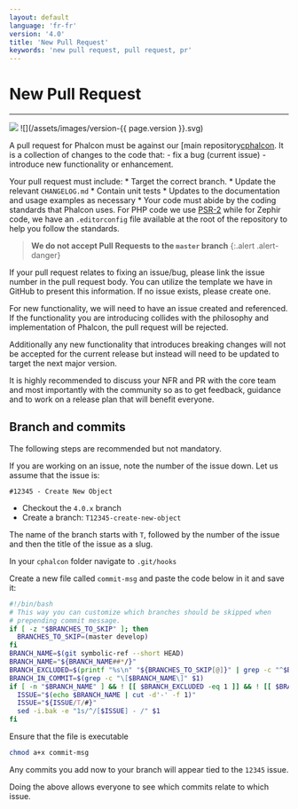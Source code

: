 ```yaml
---
layout: default
language: 'fr-fr'
version: '4.0'
title: 'New Pull Request'
keywords: 'new pull request, pull request, pr'
---
```


# New Pull Request

* * *

![](/assets/images/document-status-stable-success.svg) ![](/assets/images/version-{{ page.version }}.svg)

A pull request for Phalcon must be against our [main repository[cphalcon](https://github.com/phalcon/cphalcon). It is a collection of changes to the code that: - fix a bug (current issue) - introduce new functionality or enhancement.

Your pull request must include: * Target the correct branch. * Update the relevant `CHANGELOG.md` * Contain unit tests * Updates to the documentation and usage examples as necessary * Your code must abide by the coding standards that Phalcon uses. For PHP code we use [PSR-2](https://www.php-fig.org/psr/) while for Zephir code, we have an `.editorconfig` file available at the root of the repository to help you follow the standards.

> **We do not accept Pull Requests to the `master` branch**
{:.alert .alert-danger}

If your pull request relates to fixing an issue/bug, please link the issue number in the pull request body. You can utilize the template we have in GitHub to present this information. If no issue exists, please create one.

For new functionality, we will need to have an issue created and referenced. If the functionality you are introducing collides with the philosophy and implementation of Phalcon, the pull request will be rejected.

Additionally any new functionality that introduces breaking changes will not be accepted for the current release but instead will need to be updated to target the next major version.

It is highly recommended to discuss your NFR and PR with the core team and most importantly with the community so as to get feedback, guidance and to work on a release plan that will benefit everyone.

## Branch and commits

The following steps are recommended but not mandatory.

If you are working on an issue, note the number of the issue down. Let us assume that the issue is:

`#12345 - Create New Object`

- Checkout the `4.0.x` branch
- Create a branch: `T12345-create-new-object`

The name of the branch starts with `T`, followed by the number of the issue and then the title of the issue as a slug.

In your `cphalcon` folder navigate to `.git/hooks`

Create a new file called `commit-msg` and paste the code below in it and save it:

```bash
#!/bin/bash
# This way you can customize which branches should be skipped when
# prepending commit message.
if [ -z "$BRANCHES_TO_SKIP" ]; then
  BRANCHES_TO_SKIP=(master develop)
fi
BRANCH_NAME=$(git symbolic-ref --short HEAD)
BRANCH_NAME="${BRANCH_NAME##*/}"
BRANCH_EXCLUDED=$(printf "%s\n" "${BRANCHES_TO_SKIP[@]}" | grep -c "^$BRANCH_NAME$")
BRANCH_IN_COMMIT=$(grep -c "\[$BRANCH_NAME\]" $1)
if [ -n "$BRANCH_NAME" ] && ! [[ $BRANCH_EXCLUDED -eq 1 ]] && ! [[ $BRANCH_IN_COMMIT -ge 1 ]]; then
  ISSUE="$(echo $BRANCH_NAME | cut -d'-' -f 1)"
  ISSUE="${ISSUE/T/#}"
  sed -i.bak -e "1s/^/[$ISSUE] - /" $1
fi
```

Ensure that the file is executable

```bash
chmod a+x commit-msg
```

Any commits you add now to your branch will appear tied to the `12345` issue.

Doing the above allows everyone to see which commits relate to which issue.